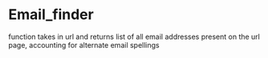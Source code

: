 # Email_finder
function takes in url and returns list of all email addresses present on the url page, accounting for alternate email spellings
